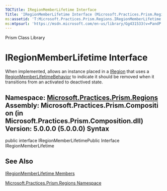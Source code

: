 ```yaml
---
TOCTitle: IRegionMemberLifetime Interface
Title: 'IRegionMemberLifetime Interface (Microsoft.Practices.Prism.Regions)'
ms:assetid: 'T:Microsoft.Practices.Prism.Regions.IRegionMemberLifetime'
ms:mtpsurl: 'https://msdn.microsoft.com/en-us/library/Gg431533(v=PandP.50)'
---
```


Prism Class Library

IRegionMemberLifetime Interface
===============================

When implemented, allows an instance placed in a [IRegion](https://msdn.microsoft.com/t:microsoft.practices.prism.regions.iregion) that uses a [RegionMemberLifetimeBehavior](https://msdn.microsoft.com/t:microsoft.practices.prism.regions.behaviors.regionmemberlifetimebehavior) to indicate it should be removed when it transitions from an activated to deactived state.

**Namespace:** [Microsoft.Practices.Prism.Regions](https://msdn.microsoft.com/n:microsoft.practices.prism.regions)
**Assembly:** Microsoft.Practices.Prism.Composition (in Microsoft.Practices.Prism.Composition.dll) Version: 5.0.0.0 (5.0.0.0)
Syntax
------

<span id="syntaxToggle"></span>public interface IRegionMemberLifetimePublic Interface IRegionMemberLifetime

See Also
--------


[IRegionMemberLifetime Members](https://msdn.microsoft.com/allmembers.t:microsoft.practices.prism.regions.iregionmemberlifetime)

[Microsoft.Practices.Prism.Regions Namespace](https://msdn.microsoft.com/n:microsoft.practices.prism.regions)
